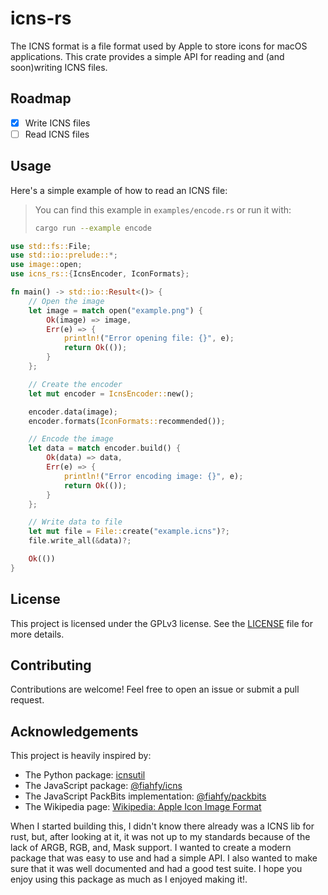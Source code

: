 # icns-rs

The ICNS format is a file format used by Apple to store icons for macOS applications. This crate provides a simple API for reading and (and soon)writing ICNS files.

## Roadmap

- [x] Write ICNS files
- [ ] Read ICNS files

## Usage

Here's a simple example of how to read an ICNS file:

> You can find this example in `examples/encode.rs` or run it with:
> ```sh
> cargo run --example encode
> ```

```rust
use std::fs::File;
use std::io::prelude::*;
use image::open;
use icns_rs::{IcnsEncoder, IconFormats};

fn main() -> std::io::Result<()> {
    // Open the image
    let image = match open("example.png") {
        Ok(image) => image,
        Err(e) => {
            println!("Error opening file: {}", e);
            return Ok(());
        }
    };

    // Create the encoder
    let mut encoder = IcnsEncoder::new();

    encoder.data(image);
    encoder.formats(IconFormats::recommended());

    // Encode the image
    let data = match encoder.build() {
        Ok(data) => data,
        Err(e) => {
            println!("Error encoding image: {}", e);
            return Ok(());
        }
    };

    // Write data to file
    let mut file = File::create("example.icns")?;
    file.write_all(&data)?;

    Ok(())
}
```

## License

This project is licensed under the GPLv3 license. See the [LICENSE](LICENSE) file for more details.

## Contributing

Contributions are welcome! Feel free to open an issue or submit a pull request.

## Acknowledgements

This project is heavily inspired by:
  - The Python package: [icnsutil](https://github.com/relikd/icnsutil/)
  - The JavaScript package: [@fiahfy/icns](https://github.com/fiahfy/icns/)
  - The JavaScript PackBits implementation: [@fiahfy/packbits](https://github.com/fiahfy/packbits/)
  - The Wikipedia page: [Wikipedia: Apple Icon Image Format](https://en.wikipedia.org/wiki/Apple_Icon_Image_format#Icon_types)

When I started building this, I didn't know there already was a ICNS lib for rust, but, after looking at it, it was not up to my standards because of the lack of ARGB, RGB, and, Mask support. I wanted to create a modern package that was easy to use and had a simple API. I also wanted to make sure that it was well documented and had a good test suite. I hope you enjoy using this package as much as I enjoyed making it!.